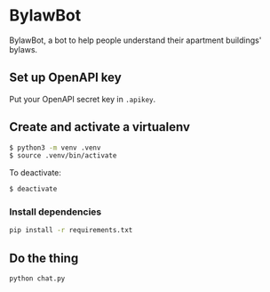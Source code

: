 # BylawBot

BylawBot, a bot to help people understand their apartment buildings' bylaws.

## Set up OpenAPI key

Put your OpenAPI secret key in `.apikey`.

## Create and activate a virtualenv

```sh
$ python3 -m venv .venv
$ source .venv/bin/activate
```

To deactivate:

```sh
$ deactivate
```

### Install dependencies

```sh
pip install -r requirements.txt
```

## Do the thing

```sh
python chat.py
```
